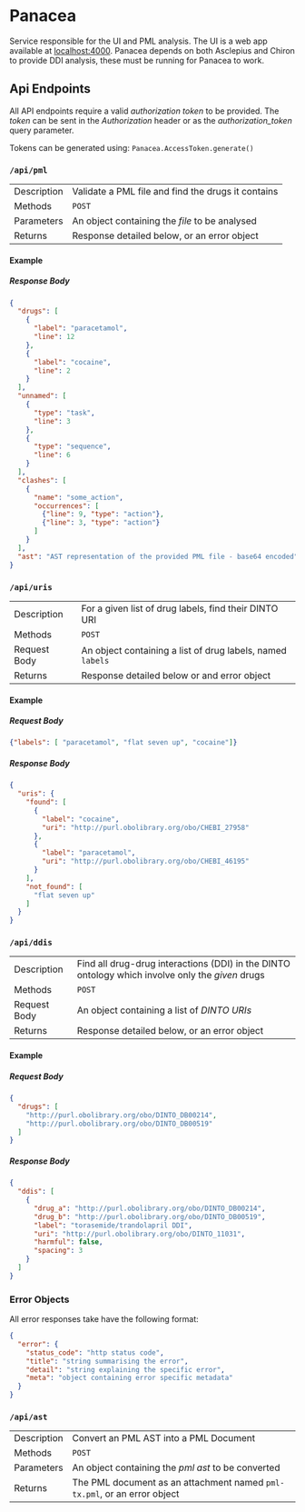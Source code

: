 # Panacea

Service responsible for the UI and PML analysis. The UI is a web app available
at [localhost:4000](localhost:4000). Panacea depends on both Asclepius and
Chiron to provide DDI analysis, these must be running for Panacea to work.


Api Endpoints
-------------

All API endpoints require a valid *authorization token* to be provided. The
*token* can be sent in the *Authorization* header or as the
*authorization_token* query parameter.

Tokens can be generated using: `Panacea.AccessToken.generate()`

### `/api/pml`


|             |                                                    |
|-------------|----------------------------------------------------|
| Description | Validate a PML file and find the drugs it contains |
| Methods     | `POST`                                             |
| Parameters  | An object containing the *file* to be analysed     |
| Returns     | Response detailed below, or an error object        |

#### Example

##### Response Body

```json
{
  "drugs": [
    {
      "label": "paracetamol",
      "line": 12
    },
    {
      "label": "cocaine",
      "line": 2
    }
  ],
  "unnamed": [
    {
      "type": "task",
      "line": 3
    },
    {
      "type": "sequence",
      "line": 6
    }
  ],
  "clashes": [
    {
      "name": "some_action",
      "occurrences": [
        {"line": 9, "type": "action"},
        {"line": 3, "type": "action"}
      ]
    }
  ],
  "ast": "AST representation of the provided PML file - base64 encoded"
}
```

### `/api/uris`

|              |                                                             |
|--------------|-------------------------------------------------------------|
| Description  | For a given list of drug labels, find their DINTO URI       |
| Methods      | `POST`                                                      |
| Request Body | An object containing a list of drug labels, named `labels`  |
| Returns      | Response detailed below or and error object                 |

#### Example

##### Request Body

```json
{"labels": [ "paracetamol", "flat seven up", "cocaine"]}
```

##### Response Body

```json
{
  "uris": {
    "found": [
      {
        "label": "cocaine",
        "uri": "http://purl.obolibrary.org/obo/CHEBI_27958"
      },
      {
        "label": "paracetamol",
        "uri": "http://purl.obolibrary.org/obo/CHEBI_46195"
      }
    ],
    "not_found": [
      "flat seven up"
    ]
  }
}
```

### `/api/ddis`

|              |                                                                                                  |
|--------------|--------------------------------------------------------------------------------------------------|
| Description  | Find all drug-drug interactions (DDI) in the DINTO ontology which involve only the *given* drugs |
| Methods      | `POST`                                                                                           |
| Request Body | An object containing a list of *DINTO URIs*                                                      |
| Returns      | Response detailed below, or an error object                                                      |

#### Example
##### Request Body
```json
{
  "drugs": [
    "http://purl.obolibrary.org/obo/DINTO_DB00214",
    "http://purl.obolibrary.org/obo/DINTO_DB00519"
  ]
}
```

##### Response Body

```json
{
  "ddis": [
    {
      "drug_a": "http://purl.obolibrary.org/obo/DINTO_DB00214",
      "drug_b": "http://purl.obolibrary.org/obo/DINTO_DB00519",
      "label": "torasemide/trandolapril DDI",
      "uri": "http://purl.obolibrary.org/obo/DINTO_11031",
      "harmful": false,
      "spacing": 3
    }
  ]
}
```

### Error Objects

All error responses take have the following format:

```json
{
  "error": {
    "status_code": "http status code",
    "title": "string summarising the error",
    "detail": "string explaining the specific error",
    "meta": "object containing error specific metadata"
  }
}
```

### `/api/ast`

|             |                                                                          |
|-------------|------------------------------------------------------------------------- |
| Description | Convert an PML AST into a PML Document                                   |
| Methods     | `POST`                                                                   |
| Parameters  | An object containing the *pml ast* to be converted                       |
| Returns     | The PML document as an attachment named `pml-tx.pml`, or an error object |
